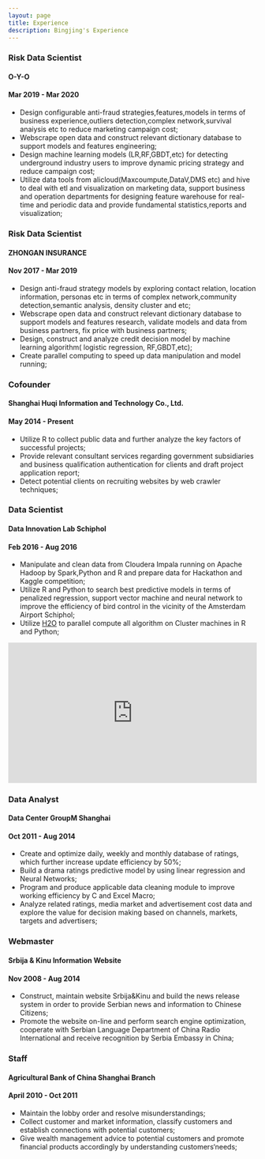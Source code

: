 ```yaml
---
layout: page
title: Experience
description: Bingjing's Experience
---
```


###  Risk Data Scientist  
####  O-Y-O  
####  Mar 2019 - Mar 2020

- Design configurable anti-fraud strategies,features,models in terms of business experience,outliers detection,complex network,survival anaiysis etc to reduce marketing campaign cost;<br />
- Webscrape open data and construct relevant dictionary database to support models and features engineering; <br />
- Design machine learning models (LR,RF,GBDT,etc) for detecting underground industry users to improve dynamic pricing strategy and reduce campaign cost; <br />
- Utilize data tools from alicloud(Maxcoumpute,DataV,DMS etc) and hive to deal with etl and visualization on marketing data, support business and operation departments for designing feature warehouse for real-time and periodic data and provide fundamental statistics,reports and visualization; <br />

###  Risk Data Scientist  
#### ZHONGAN INSURANCE  
####  Nov 2017 - Mar 2019

- Design anti-fraud strategy models by exploring contact relation, location information,
personas etc in terms of complex network,community detection,semantic analysis, density cluster and etc; <br />
- Webscrape open data and construct relevant dictionary database to support models and features research,
  validate models and data from business partners, fix price with business partners; <br />
- Design, construct and analyze credit decision model by machine learning algorithm(
logistic regression, RF,GBDT,etc); <br />
- Create parallel computing to speed up data manipulation and model running; <br />


###  Cofounder  
####  Shanghai Huqi Information and Technology Co., Ltd.  
####  May 2014 - Present

- Utilize R to collect public data and further analyze the key factors of successful projects; <br />
- Provide relevant consultant services regarding government subsidiaries and business qualification authentication for clients and draft project application report; <br />
- Detect potential clients on recruiting websites by web crawler techniques; <br />


###  Data Scientist 
####  Data Innovation Lab Schiphol  
####  Feb 2016 - Aug 2016

- Manipulate and clean data from Cloudera Impala running on Apache Hadoop by Spark,Python and R and prepare data for Hackathon and Kaggle competition;<br />
- Utilize R and Python to search best predictive models in terms of penalized regression, support vector machine and neural network to improve the efficiency of bird control in the vicinity of the Amsterdam Airport Schiphol;<br />
- Utilize [H2O](https://www.h2o.ai/) to parallel compute all algorithm on Cluster machines in R and Python;<br />

<div style="position:relative;height:0;padding-bottom:56.25%"><iframe src="https://www.youtube.com/embed/yt3SOl3uVsg?ecver=2" width="640" height="360" frameborder="0" style="position:absolute;width:100%;height:100%;left:0" allowfullscreen></iframe></div>


###  Data Analyst
####  Data Center GroupM Shanghai 
####  Oct 2011 - Aug 2014

-	Create and optimize daily, weekly and monthly database of ratings, which further increase update efficiency by 50%;<br/>
-	Build a drama ratings predictive model by using linear regression and Neural Networks;<br/>
-	Program and produce applicable data cleaning module to improve working efficiency by C and Excel Macro;<br/>
-	Analyze related ratings, media market and advertisement cost data and explore the value for decision making based on channels, markets, targets and advertisers;<br/>


###  Webmaster
####  Srbija & Kinu Information Website
####  Nov 2008 - Aug 2014

- Construct, maintain website Srbija&Kinu and build the news release system in order to provide Serbian news and information to Chinese Citizens;<br/>
- Promote the website on-line and perform search engine optimization, cooperate with Serbian Language Department of China Radio International and receive recognition by Serbia Embassy in China;<br/>


###  Staff
####  Agricultural Bank of China Shanghai Branch
####  April 2010 - Oct 2011

-	Maintain the lobby order and resolve misunderstandings;<br/>
-	Collect customer and market information, classify customers and establish connections with potential customers;<br/>
-	Give wealth management advice to potential customers and promote financial products accordingly by understanding customers‘needs;<br/>


